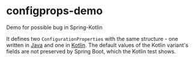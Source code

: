 # configprops-demo
Demo for possible bug in Spring-Kotlin

It defines two `ConfigurationProperties` with the same structure - one written in [Java](https://github.com/herder/configprops-demo/blob/master/src/main/java/com/example/SlugServicePropertiesJava.java) and one in [Kotlin](https://github.com/herder/configprops-demo/blob/master/src/main/kotlin/com/example/ConfigProps.kt#L11).
The default values of the Kotlin variant's fields are not preserved by Spring Boot, which the Kotlin test shows.
